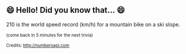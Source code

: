 ## 😄 Hello! Did you know that... 😄
210 is the world speed record (km/h) for a mountain bike on a ski slope.

<sup>(come back in 5 minutes for the next trivia)</sup>


<sup>Credits: http://numbersapi.com</sup>

